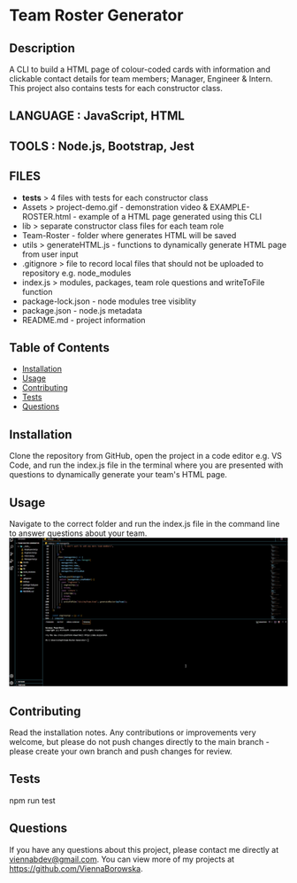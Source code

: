 # Team Roster Generator

## Description

A CLI to build a HTML page of colour-coded cards with information and clickable contact details for team members; Manager, Engineer & Intern.
This project also contains tests for each constructor class.

## LANGUAGE : JavaScript, HTML

## TOOLS : Node.js, Bootstrap, Jest

## FILES

- **tests** > 4 files with tests for each constructor class
- Assets > project-demo.gif - demonstration video & EXAMPLE-ROSTER.html - example of a HTML page generated using this CLI
- lib > separate constructor class files for each team role
- Team-Roster - folder where generates HTML will be saved
- utils > generateHTML.js - functions to dynamically generate HTML page from user input
- .gitignore > file to record local files that should not be uploaded to repository e.g. node_modules
- index.js > modules, packages, team role questions and writeToFile function
- package-lock.json - node modules tree visiblity
- package.json - node.js metadata
- README.md - project information

## Table of Contents

- [Installation](#installation)
- [Usage](#usage)
- [Contributing](#contributing)
- [Tests](#tests)
- [Questions](#questions)

## Installation

Clone the repository from GitHub, open the project in a code editor e.g. VS Code, and run the index.js file in the terminal where you are presented with questions to dynamically generate your team's HTML page.

## Usage

Navigate to the correct folder and run the index.js file in the command line to answer questions about your team.
<img src="Assets/Project-Demo.gif" alt="Demo video of how to run and use program - visual of tests being run in command line and passing 4/4. Then running index.js to initiate questions, and finally a HTML file is generated with colour-coded cards for each team member with information & contact detail links">

## Contributing

Read the installation notes. Any contributions or improvements very welcome, but please do not push changes directly to the main branch - please create your own branch and push changes for review.

## Tests

npm run test

## Questions

If you have any questions about this project, please contact me directly at viennabdev@gmail.com. You can view more of my projects at https://github.com/ViennaBorowska.

